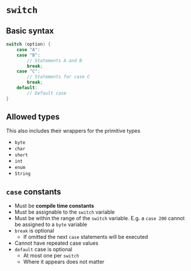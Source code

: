 # `switch`

## Basic syntax

``` java
switch (option) {
    case "A":
    case "B":
        // Statements A and B
        break;
    case "C":
        // Statements for case C
        break;
    default:
        // Default case
}
```

## Allowed types

This also includes their wrappers for the primitive types

- `byte`
- `char`
- `short`
- `int`
- `enum`
- `String`

## `case` constants

- Must be **compile time constants**
- Must be assignable to the `switch` variable
- Must be within the range of the `switch` variable. E.g. a `case 200` cannot be assigned to a `byte` variable
- `break` is optional
  - If omitted the next `case` statements will be executed
- Cannot have repeated case values
- `default` case is optional
  - At most one per `switch`
  - Where it appears does not matter
